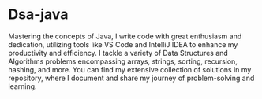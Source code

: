 # Dsa-java


Mastering the concepts of Java, I write code with great enthusiasm and dedication, utilizing tools like VS Code and IntelliJ IDEA to enhance my productivity and efficiency. 
I tackle a variety of Data Structures and Algorithms problems encompassing arrays, strings, sorting, recursion, hashing, and more. 
You can find my extensive collection of solutions in my repository, where I document and share my journey of problem-solving and learning.
